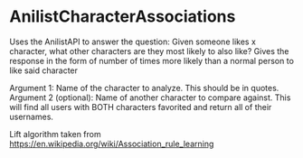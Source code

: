# AnilistCharacterAssociations

Uses the AnilistAPI to answer the question: Given someone likes x character, what other characters are they most likely to also like?
Gives the response in the form of number of times more likely than a normal person to like said character

Argument 1: Name of the character to analyze. This should be in quotes.
Argument 2 (optional): Name of another character to compare against. This will find all users with BOTH characters favorited and return all of their usernames.

Lift algorithm taken from https://en.wikipedia.org/wiki/Association_rule_learning
